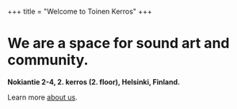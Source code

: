 +++
title = "Welcome to Toinen Kerros"
+++
# We are a space for sound art and community.  
**Nokiantie 2-4, 2. kerros (2. floor), Helsinki, Finland.**

Learn more [about us](/about/).

